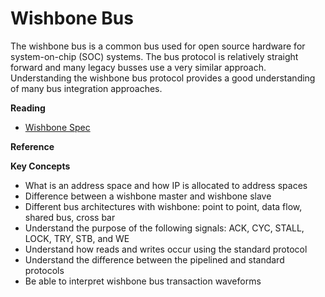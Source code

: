 # Wishbone Bus

The wishbone bus is a common bus used for open source hardware for system-on-chip (SOC) systems.
The bus protocol is relatively straight forward and many legacy busses use a very similar approach.
Understanding the wishbone bus protocol provides a good understanding of many bus integration approaches.

**Reading**

  * [Wishbone Spec](https://cdn.opencores.org/downloads/wbspec_b4.pdf)

**Reference**

**Key Concepts**

  * What is an address space and how IP is allocated to address spaces
  * Difference between a wishbone master and wishbone slave
  * Different bus architectures with wishbone: point to point, data flow, shared bus, cross bar
  * Understand the purpose of the following signals: ACK, CYC, STALL, LOCK, TRY, STB, and WE
  * Understand how reads and writes occur using the standard protocol
  * Understand the difference between the pipelined and standard protocols
  * Be able to interpret wishbone bus transaction waveforms
